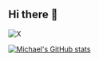 ## Hi there 👋

![X](https://img.shields.io/badge/X-%23000000.svg?style=for-the-badge&logo=X&logoColor=white)

[![Michael's GitHub stats](https://github-readme-stats.vercel.app/api?username=Odhiambo-Michael-Allan)](https://github.com/anuraghazra/github-readme-stats)

<!--
**Odhiambo-Michael-Allan/Odhiambo-Michael-Allan** is a ✨ _special_ ✨ repository because its `README.md` (this file) appears on your GitHub profile.

Here are some ideas to get you started:

- 🔭 I’m currently working on ...
- 🌱 I’m currently learning ...
- 👯 I’m looking to collaborate on ...
- 🤔 I’m looking for help with ...
- 💬 Ask me about ...
- 📫 How to reach me: ...
- 😄 Pronouns: ...
- ⚡ Fun fact: ...
-->
